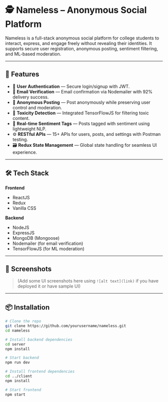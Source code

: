 # 🕵️ Nameless – Anonymous Social Platform

Nameless is a full-stack anonymous social platform for college students to interact, express, and engage freely without revealing their identities. It supports secure user registration, anonymous posting, sentiment filtering, and ML-based moderation.

---

## 🚀 Features

- 🔐 **User Authentication** — Secure login/signup with JWT.
- 📩 **Email Verification** — Email confirmation via Nodemailer with 92% delivery success.
- 🧾 **Anonymous Posting** — Post anonymously while preserving user control and moderation.
- 🧠 **Toxicity Detection** — Integrated TensorFlowJS for filtering toxic content.
- 🧠 **Real-time Sentiment Tags** — Posts tagged with sentiment using lightweight NLP.
- ⚙️ **RESTful APIs** — 15+ APIs for users, posts, and settings with Postman testing.
- 🗃️ **Redux State Management** — Global state handling for seamless UI experience.

---

## 🛠️ Tech Stack

**Frontend**

- ReactJS
- Redux
- Vanilla CSS

**Backend**

- NodeJS
- ExpressJS
- MongoDB (Mongoose)
- Nodemailer (for email verification)
- TensorFlowJS (for ML moderation)

---

## 📸 Screenshots

> (Add some UI screenshots here using `![alt text](link)` if you have deployed it or have sample UI)

---

## 📦 Installation

```bash
# Clone the repo
git clone https://github.com/yourusername/nameless.git
cd nameless

# Install backend dependencies
cd server
npm install

# Start backend
npm run dev

# Install frontend dependencies
cd ../client
npm install

# Start frontend
npm start
```
